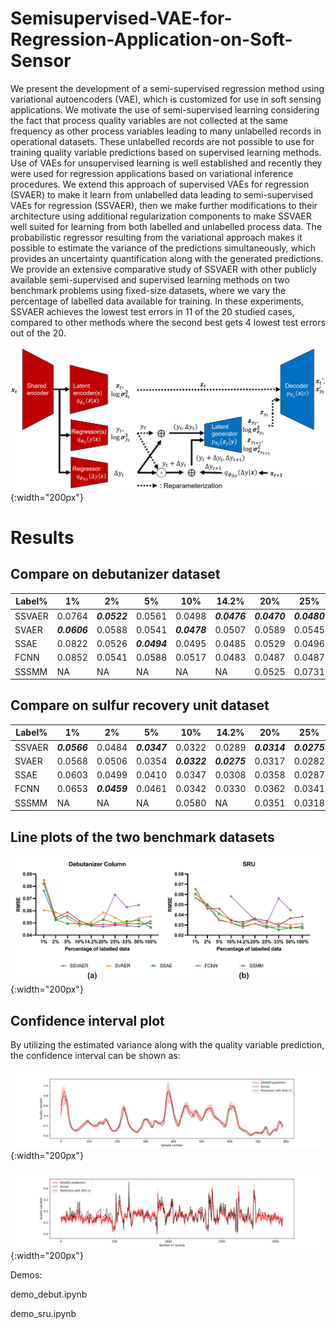 # Semisupervised-VAE-for-Regression-Application-on-Soft-Sensor
We present the development of a semi-supervised regression method using variational autoencoders (VAE), which is customized for use in soft sensing applications. We motivate the use of semi-supervised learning considering the fact that process quality variables are not collected at the same frequency as other process variables leading to many unlabelled records in operational datasets. These unlabelled records are not possible to use for training quality variable predictions based on supervised learning methods. Use of VAEs for unsupervised learning is well established and recently they were used for regression applications based on variational inference procedures. We extend this approach of supervised VAEs for regression (SVAER) to make it learn from unlabelled data leading to semi-supervised VAEs for regression (SSVAER), then we make further modifications to their architecture using additional regularization components to make SSVAER well suited for learning from both labelled and unlabelled process data. The probabilistic regressor resulting from the variational approach makes it possible to estimate the variance of the predictions simultaneously, which provides an uncertainty quantification along with the generated predictions. We provide an extensive comparative study of SSVAER with other publicly available semi-supervised and supervised learning methods on two benchmark problems using fixed-size datasets, where we vary the percentage of labelled data available for training. In these experiments, SSVAER achieves the lowest test errors in 11 of the 20 studied cases, compared to other methods where the second best gets 4 lowest test errors out of the 20.

![SSVAER scheme](figs/ssvaer_scheme.png){:width="200px"}

# Results
## Compare on debutanizer dataset

| Label% | 1%              | 2%              | 5%              | 10%             | 14.2%           | 20%             | 25%             | 33%             | 50%             | 100%            |
|--------|-----------------|-----------------|-----------------|-----------------|-----------------|-----------------|-----------------|-----------------|-----------------|-----------------|
| SSVAER | 0.0764          | ***0.0522*** | 0.0561          | 0.0498          | ***0.0476*** | ***0.0470*** | ***0.0480*** | ***0.0476*** | ***0.0469*** | 0.0516          |
| SVAER  | ***0.0606*** | 0.0588          | 0.0541          | ***0.0478*** | 0.0507          | 0.0589          | 0.0545          | 0.0490          | 0.0540          | 0.0543          |
| SSAE   | 0.0822          | 0.0526          | ***0.0494*** | 0.0495          | 0.0485          | 0.0529          | 0.0496          | 0.0512          | 0.0521          | ***0.0462*** |
| FCNN   | 0.0852          | 0.0541          | 0.0588          | 0.0517          | 0.0483          | 0.0487          | 0.0487          | 0.0493          | 0.0493          | 0.0495          |
| SSSMM  | NA              | NA              | NA              | NA              | NA              | 0.0525          | 0.0731          | 0.0629          | 0.0647          | NA              |

## Compare on sulfur recovery unit dataset

| Label% | 1%              | 2%              | 5%              | 10%             | 14.2%           | 20%             | 25%             | 33%             | 50%             | 100%            |
|--------|-----------------|-----------------|-----------------|-----------------|-----------------|-----------------|-----------------|-----------------|-----------------|-----------------|
| SSVAER | ***0.0566*** | 0.0484          | ***0.0347*** | 0.0322          | 0.0289          | ***0.0314*** | ***0.0275*** | 0.0285          | ***0.0268*** | 0.0290          |
| SVAER  | 0.0568          | 0.0506          | 0.0354          | ***0.0322*** | ***0.0275*** | 0.0317          | 0.0282          | 0.0320          | 0.0302          | 0.0315          |
| SSAE   | 0.0603          | 0.0499          | 0.0410          | 0.0347          | 0.0308          | 0.0358          | 0.0287          | ***0.0254*** | 0.0274          | ***0.0270*** |
| FCNN   | 0.0653          | ***0.0459*** | 0.0461          | 0.0342          | 0.0330          | 0.0362          | 0.0341          | 0.0298          | 0.0367          | 0.0382          |
| SSSMM  | NA              | NA              | NA              | 0.0580          | NA              | 0.0351          | 0.0318          | 0.0560          | 0.0445          | NA              |

## Line plots of the two benchmark datasets

![Variations of RMSEs against percentage of labelled entries on the two test datasets](figs/comparison_update.png){:width="200px"}



## Confidence interval plot

By utilizing the estimated variance along with the quality variable prediction, the confidence interval can be shown as:

![95% confidence interval plot on debutanizer test data (20%label)](figs/debut_ci.png){:width="200px"}

![95% confidence interval plot on debutanizer test data (20%label)](figs/sru_ci.png){:width="200px"}

Demos:

demo_debut.ipynb

demo_sru.ipynb